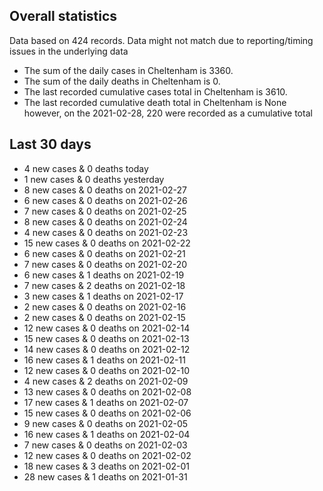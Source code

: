 <!-- summary_marker starts -->
## Overall statistics

 Data based on 424 records. Data might not match due to reporting/timing issues in the underlying data

- The sum of the daily cases in Cheltenham is 3360.
- The sum of the daily deaths in Cheltenham is 0.
- The last recorded cumulative cases total in Cheltenham is 3610.
- The last recorded cumulative death total in Cheltenham is None however, on the 2021-02-28, 220 were recorded as a cumulative total

## Last 30 days

- 4 new cases & 0 deaths today
- 1 new cases & 0 deaths yesterday
- 8 new cases & 0 deaths on 2021-02-27
- 6 new cases & 0 deaths on 2021-02-26
- 7 new cases & 0 deaths on 2021-02-25
- 8 new cases & 0 deaths on 2021-02-24
- 4 new cases & 0 deaths on 2021-02-23
- 15 new cases & 0 deaths on 2021-02-22
- 6 new cases & 0 deaths on 2021-02-21
- 7 new cases & 0 deaths on 2021-02-20
- 6 new cases & 1 deaths on 2021-02-19
- 7 new cases & 2 deaths on 2021-02-18
- 3 new cases & 1 deaths on 2021-02-17
- 2 new cases & 0 deaths on 2021-02-16
- 2 new cases & 0 deaths on 2021-02-15
- 12 new cases & 0 deaths on 2021-02-14
- 15 new cases & 0 deaths on 2021-02-13
- 14 new cases & 0 deaths on 2021-02-12
- 16 new cases & 1 deaths on 2021-02-11
- 12 new cases & 0 deaths on 2021-02-10
- 4 new cases & 2 deaths on 2021-02-09
- 13 new cases & 0 deaths on 2021-02-08
- 17 new cases & 1 deaths on 2021-02-07
- 15 new cases & 0 deaths on 2021-02-06
- 9 new cases & 0 deaths on 2021-02-05
- 16 new cases & 1 deaths on 2021-02-04
- 7 new cases & 0 deaths on 2021-02-03
- 12 new cases & 0 deaths on 2021-02-02
- 18 new cases & 3 deaths on 2021-02-01
- 28 new cases & 1 deaths on 2021-01-31

<!-- summary_marker ends -->
